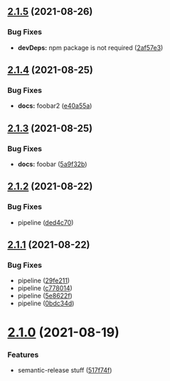 ## [2.1.5](https://gitlab.com/yellowgarbagegroup/spielwiese/some-library/compare/v2.1.4...v2.1.5) (2021-08-26)


### Bug Fixes

* **devDeps:** npm package is not required ([2af57e3](https://gitlab.com/yellowgarbagegroup/spielwiese/some-library/commit/2af57e37b1a026982a9801d5c6e9ffc79e6319b8))

## [2.1.4](https://gitlab.com/yellowgarbagegroup/spielwiese/some-library/compare/v2.1.3...v2.1.4) (2021-08-25)


### Bug Fixes

* **docs:** foobar2 ([e40a55a](https://gitlab.com/yellowgarbagegroup/spielwiese/some-library/commit/e40a55a952a1114bb405c55b2d7978eca0b1a1e5))

## [2.1.3](https://gitlab.com/yellowgarbagegroup/spielwiese/some-library/compare/v2.1.2...v2.1.3) (2021-08-25)


### Bug Fixes

* **docs:** foobar ([5a9f32b](https://gitlab.com/yellowgarbagegroup/spielwiese/some-library/commit/5a9f32b84f20970dc35a6d2568b6774cd338a786))

## [2.1.2](https://gitlab.com/yellowgarbagegroup/spielwiese/some-library/compare/v2.1.1...v2.1.2) (2021-08-22)


### Bug Fixes

* pipeline ([ded4c70](https://gitlab.com/yellowgarbagegroup/spielwiese/some-library/commit/ded4c7069823aeb81187e84eaaa9235eaea21b33))

## [2.1.1](https://gitlab.com/yellowgarbagegroup/spielwiese/some-library/compare/v2.1.0...v2.1.1) (2021-08-22)


### Bug Fixes

* pipeline ([29fe211](https://gitlab.com/yellowgarbagegroup/spielwiese/some-library/commit/29fe211fad79719debf88ff063985f82beb3e4c2))
* pipeline ([c778014](https://gitlab.com/yellowgarbagegroup/spielwiese/some-library/commit/c778014cca4678a36e1e0b36c034336ba42f95b5))
* pipeline ([5e8622f](https://gitlab.com/yellowgarbagegroup/spielwiese/some-library/commit/5e8622f4820f6a3f746921b82b959990865bac5f))
* pipeline ([0bdc34d](https://gitlab.com/yellowgarbagegroup/spielwiese/some-library/commit/0bdc34d9a612fe10ab3e15a05911af6eb1d17c42))

# [2.1.0](https://gitlab.com/yellowgarbagegroup/spielwiese/some-library/compare/v2.0.2...v2.1.0) (2021-08-19)


### Features

* semantic-release stuff ([517f74f](https://gitlab.com/yellowgarbagegroup/spielwiese/some-library/commit/517f74f9ee7e9f6ceb15c7c83af5fd77829be0f3))
